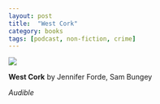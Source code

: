 ```yaml
---
layout: post
title:  "West Cork"
category: books
tags: [podcast, non-fiction, crime]
---
```


<a target="_blank"  href="https://www.amazon.com/gp/product/B0792BWQWT/ref=as_li_tl?ie=UTF8&camp=1789&creative=9325&creativeASIN=B0792BWQWT&linkCode=as2&tag=42models-20&linkId=d6082acf8a77a5ff6b755a0a39725ff4"><img border="0" src="//ws-na.amazon-adsystem.com/widgets/q?_encoding=UTF8&MarketPlace=US&ASIN=B0792BWQWT&ServiceVersion=20070822&ID=AsinImage&WS=1&Format=_SL250_&tag=42models-20" ></a><img src="//ir-na.amazon-adsystem.com/e/ir?t=42models-20&l=am2&o=1&a=B0792BWQWT" width="1" height="1" border="0" alt="" style="border:none !important; margin:0px !important;" />

**West Cork** by Jennifer Forde, Sam Bungey

*Audible*


